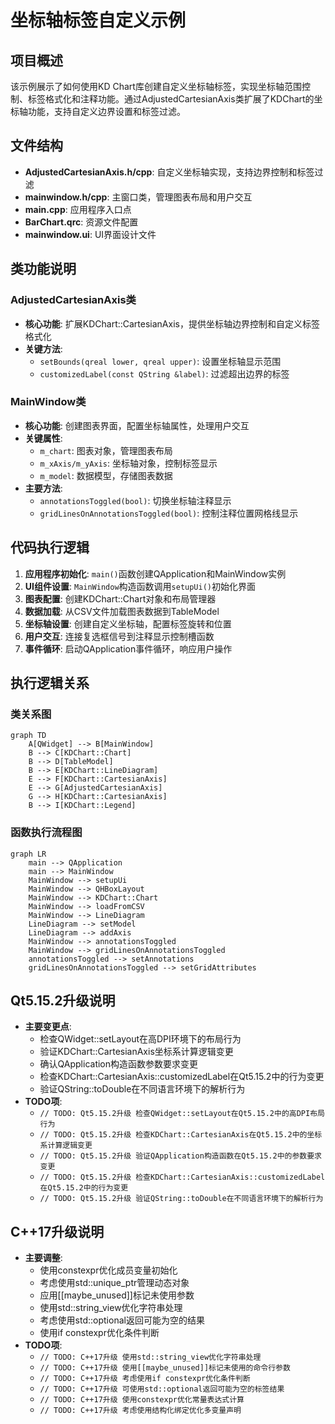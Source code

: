 # 坐标轴标签自定义示例

## 项目概述
该示例展示了如何使用KD Chart库创建自定义坐标轴标签，实现坐标轴范围控制、标签格式化和注释功能。通过AdjustedCartesianAxis类扩展了KDChart的坐标轴功能，支持自定义边界设置和标签过滤。

## 文件结构
- **AdjustedCartesianAxis.h/cpp**: 自定义坐标轴实现，支持边界控制和标签过滤
- **mainwindow.h/cpp**: 主窗口类，管理图表布局和用户交互
- **main.cpp**: 应用程序入口点
- **BarChart.qrc**: 资源文件配置
- **mainwindow.ui**: UI界面设计文件

## 类功能说明
### AdjustedCartesianAxis类
- **核心功能**: 扩展KDChart::CartesianAxis，提供坐标轴边界控制和自定义标签格式化
- **关键方法**: 
  - `setBounds(qreal lower, qreal upper)`: 设置坐标轴显示范围
  - `customizedLabel(const QString &label)`: 过滤超出边界的标签

### MainWindow类
- **核心功能**: 创建图表界面，配置坐标轴属性，处理用户交互
- **关键属性**: 
  - `m_chart`: 图表对象，管理图表布局
  - `m_xAxis/m_yAxis`: 坐标轴对象，控制标签显示
  - `m_model`: 数据模型，存储图表数据
- **主要方法**: 
  - `annotationsToggled(bool)`: 切换坐标轴注释显示
  - `gridLinesOnAnnotationsToggled(bool)`: 控制注释位置网格线显示

## 代码执行逻辑
1. **应用程序初始化**: `main()`函数创建QApplication和MainWindow实例
2. **UI组件设置**: `MainWindow`构造函数调用`setupUi()`初始化界面
3. **图表配置**: 创建KDChart::Chart对象和布局管理器
4. **数据加载**: 从CSV文件加载图表数据到TableModel
5. **坐标轴设置**: 创建自定义坐标轴，配置标签旋转和位置
6. **用户交互**: 连接复选框信号到注释显示控制槽函数
7. **事件循环**: 启动QApplication事件循环，响应用户操作

## 执行逻辑关系
### 类关系图
```mermaid
graph TD
    A[QWidget] --> B[MainWindow]
    B --> C[KDChart::Chart]
    B --> D[TableModel]
    B --> E[KDChart::LineDiagram]
    E --> F[KDChart::CartesianAxis]
    E --> G[AdjustedCartesianAxis]
    G --> H[KDChart::CartesianAxis]
    B --> I[KDChart::Legend]
```

### 函数执行流程图
```mermaid
graph LR
    main --> QApplication
    main --> MainWindow
    MainWindow --> setupUi
    MainWindow --> QHBoxLayout
    MainWindow --> KDChart::Chart
    MainWindow --> loadFromCSV
    MainWindow --> LineDiagram
    LineDiagram --> setModel
    LineDiagram --> addAxis
    MainWindow --> annotationsToggled
    MainWindow --> gridLinesOnAnnotationsToggled
    annotationsToggled --> setAnnotations
    gridLinesOnAnnotationsToggled --> setGridAttributes
```

## Qt5.15.2升级说明
- **主要变更点**: 
  - 检查QWidget::setLayout在高DPI环境下的布局行为
  - 验证KDChart::CartesianAxis坐标系计算逻辑变更
  - 确认QApplication构造函数参数要求变更
  - 检查KDChart::CartesianAxis::customizedLabel在Qt5.15.2中的行为变更
  - 验证QString::toDouble在不同语言环境下的解析行为
- **TODO项**: 
  - `// TODO: Qt5.15.2升级 检查QWidget::setLayout在Qt5.15.2中的高DPI布局行为`
  - `// TODO: Qt5.15.2升级 检查KDChart::CartesianAxis在Qt5.15.2中的坐标系计算逻辑变更`
  - `// TODO: Qt5.15.2升级 验证QApplication构造函数在Qt5.15.2中的参数要求变更`
  - `// TODO: Qt5.15.2升级 检查KDChart::CartesianAxis::customizedLabel在Qt5.15.2中的行为变更`
  - `// TODO: Qt5.15.2升级 验证QString::toDouble在不同语言环境下的解析行为`

## C++17升级说明
- **主要调整**: 
  - 使用constexpr优化成员变量初始化
  - 考虑使用std::unique_ptr管理动态对象
  - 应用[[maybe_unused]]标记未使用参数
  - 使用std::string_view优化字符串处理
  - 考虑使用std::optional返回可能为空的结果
  - 使用if constexpr优化条件判断
- **TODO项**: 
  - `// TODO: C++17升级 使用std::string_view优化字符串处理`
  - `// TODO: C++17升级 使用[[maybe_unused]]标记未使用的命令行参数`
  - `// TODO: C++17升级 考虑使用if constexpr优化条件判断`
  - `// TODO: C++17升级 可使用std::optional返回可能为空的标签结果`
  - `// TODO: C++17升级 使用constexpr优化常量表达式计算`
  - `// TODO: C++17升级 考虑使用结构化绑定优化多变量声明`